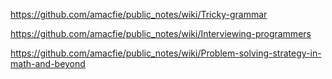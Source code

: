 https://github.com/amacfie/public_notes/wiki/Tricky-grammar

https://github.com/amacfie/public_notes/wiki/Interviewing-programmers

https://github.com/amacfie/public_notes/wiki/Problem-solving-strategy-in-math-and-beyond

